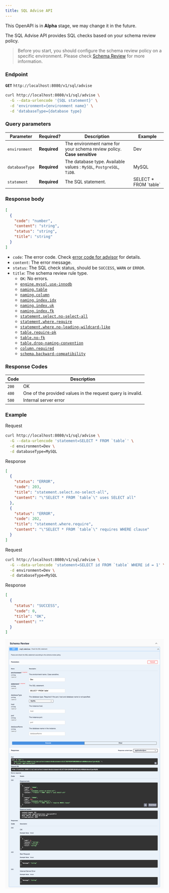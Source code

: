 ```yaml
---
title: SQL Advise API
---
```


<hint-block type="warning">

This OpenAPI is in **Alpha** stage, we may change it in the future.

</hint-block>

The SQL Advise API provides SQL checks based on your schema review policy.

> Before you start, you should configure the schema review policy on a specific environment. Please check [Schema Review](/docs/sql-review/review-rules/overview) for more information.

### Endpoint

**`GET`** `http://localhost:8080/v1/sql/advise`

```bash
curl http://localhost:8080/v1/sql/advise \
  -G --data-urlencode '{SQL statement}' \
  -d 'environment={environment name}' \
  -d 'databaseType={database type}
```

### Query parameters

| Parameter      | Required?    | Description                                                            | Example                  |
| -------------- | ------------ | ---------------------------------------------------------------------- | ------------------------ |
| `environment`  | **Required** | The environment name for your schema review policy. **Case sensitive** | Dev                      |
| `databaseType` | **Required** | The database type. Available values : `MySQL`, `PostgreSQL`, `TiDB`.   | MySQL                    |
| `statement`    | **Required** | The SQL statement.                                                     | SELECT \* FROM \`table\` |

### Response body

```json
[
  {
    "code": "number",
    "content": "string",
    "status": "string",
    "title": "string"
  }
]
```

- `code`: The error code. Check [error code for advisor](/docs/reference/error-code/advisor) for details.
- `content`: The error message.
- `status`: The SQL check status, should be `SUCCESS`, `WARN` or `ERROR`.
- `title`: The schema review rule type.
  - `OK`: No errors.
  - [`engine.mysql.use-innodb`](/docs/sql-review/review-rules/engine-mysql-use-innodb)
  - [`naming.table`](/docs/sql-review/review-rules/naming-table)
  - [`naming.column`](/docs/sql-review/review-rules/naming-column)
  - [`naming.index.idx`](/docs/sql-review/review-rules/naming-index-idx)
  - [`naming.index.uk`](/docs/sql-review/review-rules/naming-index-uk)
  - [`naming.index.fk`](/docs/sql-review/review-rules/naming-index-fk)
  - [`statement.select.no-select-all`](/docs/sql-review/review-rules/query-select-no-select-all)
  - [`statement.where.require`](/docs/sql-review/review-rules/query-where-require)
  - [`statement.where.no-leading-wildcard-like`](/docs/sql-review/review-rules/query-where-no-leading-wildcard-like)
  - [`table.require-pk`](/docs/sql-review/review-rules/table-require-pk)
  - [`table.no-fk`](/docs/sql-review/review-rules/table-no-fk)
  - [`table.drop-naming-convention`](/docs/sql-review/review-rules/table-drop-naming)
  - [`column.required`](/docs/sql-review/review-rules/column-required)
  - [`schema.backward-compatibility`](/docs/sql-review/review-rules/schema-migration-compatibility)

### Response Codes

| Code  | Description                                                 |
| ----- | ----------------------------------------------------------- |
| `200` | OK                                                          |
| `400` | One of the provided values in the request query is invalid. |
| `500` | Internal server error                                       |

### Example

Request

```bash
curl http://localhost:8080/v1/sql/advise \
  -G --data-urlencode 'statement=SELECT * FROM `table`' \
  -d environment=Dev \
  -d databaseType=MySQL
```

Response

```json
[
  {
    "status": "ERROR",
    "code": 203,
    "title": "statement.select.no-select-all",
    "content": "\"SELECT * FROM `table`\" uses SELECT all"
  },
  {
    "status": "ERROR",
    "code": 202,
    "title": "statement.where.require",
    "content": "\"SELECT * FROM `table`\" requires WHERE clause"
  }
]
```

Request

```bash
curl http://localhost:8080/v1/sql/advise \
  -G --data-urlencode 'statement=SELECT id FROM `table` WHERE id = 1' \
  -d environment=Dev \
  -d databaseType=MySQL
```

Response

```json
[
  {
    "status": "SUCCESS",
    "code": 0,
    "title": "OK",
    "content": ""
  }
]
```

![openapi-sql-advise](/static/docs/openapi-sql-advise.webp)
